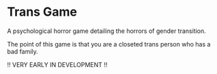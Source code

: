 # Trans Game

A psychological horror game detailing the horrors of gender transition.

The point of this game is that you are a closeted trans person who has a bad family.

!! VERY EARLY IN DEVELOPMENT !!
